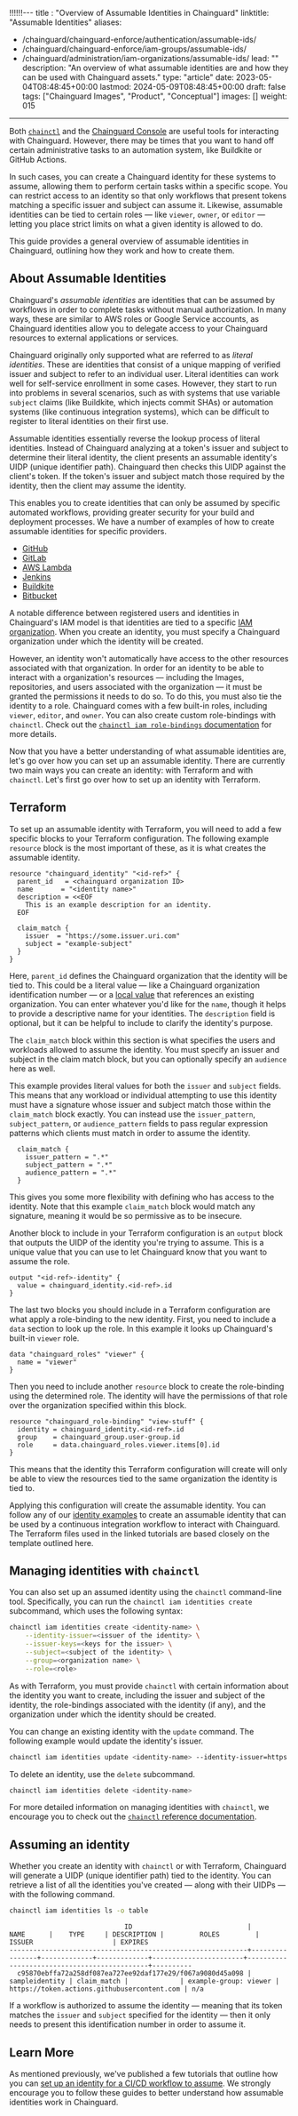 !!!!!!---
title : "Overview of Assumable Identities in Chainguard"
linktitle: "Assumable Identities"
aliases: 
- /chainguard/chainguard-enforce/authentication/assumable-ids/
- /chainguard/chainguard-enforce/iam-groups/assumable-ids/
- /chainguard/administration/iam-organizations/assumable-ids/
lead: ""
description: "An overview of what assumable identities are and how they can be used with Chainguard assets."
type: "article"
date: 2023-05-04T08:48:45+00:00
lastmod: 2024-05-09T08:48:45+00:00
draft: false
tags: ["Chainguard Images", "Product", "Conceptual"]
images: []
weight: 015
---

Both [`chainctl`](/chainguard/chainctl/) and the [Chainguard Console](https://console.enforce.dev/) are useful tools for interacting with Chainguard. However, there may be times that you want to hand off certain administrative tasks to an automation system, like Buildkite or GitHub Actions. 

In such cases, you can create a Chainguard identity for these systems to assume, allowing them to perform certain tasks within a specific scope. You can restrict access to an identity so that only workflows that present tokens matching a specific issuer and subject can assume it. Likewise, assumable identities can be tied to certain roles — like `viewer`, `owner`, or `editor` — letting you place strict limits on what a given identity is allowed to do. 

This guide provides a general overview of assumable identities in Chainguard, outlining how they work and how to create them.
 

## About Assumable Identities

Chainguard's *assumable identities* are identities that can be assumed by workflows in order to complete tasks without manual authorization. In many ways, these are similar to AWS roles or Google Service accounts, as Chainguard identities allow you to delegate access to your Chainguard resources to external applications or services.

Chainguard originally only supported what are referred to as *literal identities*. These are identities that consist of a unique mapping of verified issuer and subject to refer to an individual user. Literal identities can work well for self-service enrollment in some cases. However, they start to run into problems in several scenarios, such as with systems that use variable `subject` claims (like Buildkite, which injects commit SHAs) or automation systems (like continuous integration systems), which can be difficult to register to literal identities on their first use. 

Assumable identities essentially reverse the lookup process of literal identities. Instead of Chainguard analyzing at a token's issuer and subject to determine their literal identity, the client presents an assumable identity's UIDP (unique identifier path). Chainguard then checks this UIDP against the client's token. If the token's issuer and subject match those required by the identity, then the client may assume the identity.

This enables you to create identities that can only be assumed by specific automated workflows, providing greater security for your build and deployment processes. We have a number of examples of how to create assumable identities for specific providers.

* [GitHub](/chainguard/administration/iam-organizations/identity-examples/github-identity/)
* [GitLab](/chainguard/administration/iam-organizations/identity-examples/gitlab-identity/)
* [AWS Lambda](/chainguard/administration/iam-organizations/identity-examples/aws-identity/)
* [Jenkins](/chainguard/administration/iam-organizations/identity-examples/jenkins-identity/)
* [Buildkite](/chainguard/administration/iam-organizations/identity-examples/buildkite-identity/)
* [Bitbucket](/chainguard/administration/iam-organizations/identity-examples/bitbucket-identity/)

A notable difference between registered users and identities in Chainguard's IAM model is that identities are tied to a specific [IAM organization](/chainguard/chainguard-enforce/iam-groups/overview-of-enforce-iam-model/). When you create an identity, you must specify a Chainguard organization under which the identity will be created.

However, an identity won't automatically have access to the other resources associated with that organization. In order for an identity to be able to interact with a organization's resources — including the Images, repositories, and users associated with the organization — it must be granted the permissions it needs to do so. To do this, you must also tie the identity to a role. Chainguard comes with a few built-in roles, including `viewer`, `editor`, and `owner`. You can also create custom role-bindings with `chainctl`. Check out the [`chainctl iam role-bindings` documentation](/chainguard/chainctl/chainctl-docs/chainctl_iam_role-bindings/) for more details. 

Now that you have a better understanding of what assumable identities are, let's go over how you can set up an assumable identity. There are currently two main ways you can create an identity: with Terraform and with `chainctl`. Let's first go over how to set up an identity with Terraform.


## Terraform

To set up an assumable identity with Terraform, you will need to add a few specific blocks to your Terraform configuration. The following example `resource` block is the most important of these, as it is what creates the assumable identity.

```
resource "chainguard_identity" "<id-ref>" {
  parent_id   = <chainguard organization ID>
  name   	 = "<identity name>"
  description = <<EOF
    This is an example description for an identity.
  EOF

  claim_match {
    issuer  = "https://some.issuer.uri.com"
    subject = "example-subject"
  }
}
```

Here, `parent_id` defines the Chainguard organization that the identity will be tied to. This could be a literal value — like a Chainguard organization identification number — or a [local value](https://developer.hashicorp.com/terraform/language/values/locals) that references an existing organization. You can enter whatever you'd like for the `name`, though it helps to provide a descriptive name for your identities. The `description` field is optional, but it can be helpful to include to clarify the identity's purpose.

The `claim_match` block within this section is what specifies the users and workloads allowed to assume the identity. You must specify an issuer and subject in the claim match block, but you can optionally specify an `audience` here as well.

This example provides literal values for both the `issuer` and `subject` fields. This means that any workload or individual attempting to use this identity must have a signature whose issuer and subject match those within the `claim_match` block exactly. You can instead use the `issuer_pattern`, `subject_pattern`, or `audience_pattern` fields to pass regular expression patterns which clients must match in order to assume the identity. 

```
  claim_match {
	issuer_pattern = ".*"
	subject_pattern = ".*"
	audience_pattern = ".*"
  }
```

This gives you some more flexibility with defining who has access to the identity. Note that this example `claim_match` block would match any signature, meaning it would be so permissive as to be insecure.

Another block to include in your Terraform configuration is an `output` block that outputs the UIDP of the identity you're trying to assume. This is a unique value that you can use to let Chainguard know that you want to assume the role.

```
output "<id-ref>-identity" {
  value = chainguard_identity.<id-ref>.id
}
```

The last two blocks you should include in a Terraform configuration are what apply a role-binding to the new identity. First, you need to include a `data` section to look up the role. In this example it looks up Chainguard's built-in `viewer` role.

```
data "chainguard_roles" "viewer" {
  name = "viewer"
}
```

Then you need to include another `resource` block to create the role-binding using the determined role. The identity will have the permissions of that role over the organization specified within this block.

```
resource "chainguard_role-binding" "view-stuff" {
  identity = chainguard_identity.<id-ref>.id
  group    = chainguard_group.user-group.id
  role     = data.chainguard_roles.viewer.items[0].id
}
```

This means that the identity this Terraform configuration will create will only be able to view the resources tied to the same organization the identity is tied to.

Applying this configuration will create the assumable identity. You can follow any of our [identity examples](/chainguard/chainguard-enforce/iam-groups/identity-examples/) to create an assumable identity that can be used by a continuous integration workflow to interact with Chainguard. The Terraform files used in the linked tutorials are based closely on the template outlined here.


## Managing identities with `chainctl`

You can also set up an assumed identity using the `chainctl` command-line tool. Specifically, you can run the `chainctl iam identities create` subcommand, which uses the following syntax:

```sh
chainctl iam identities create <identity-name> \
    --identity-issuer=<issuer of the identity> \
    --issuer-keys=<keys for the issuer> \
    --subject=<subject of the identity> \
    --group=<organization name> \
    --role=<role>
```

As with Terraform, you must provide `chainctl` with certain information about the identity you want to create, including the issuer and subject of the identity, the role-bindings associated with the identity (if any), and the organization under which the identity should be created.

You can change an existing identity with the `update` command. The following example would update the identity's issuer.

```sh
chainctl iam identities update <identity-name> --identity-issuer=https://new-issuer.mycompany.com
```

To delete an identity, use the `delete` subcommand.

```sh
chainctl iam identities delete <identity-name>
```

For more detailed information on managing identities with `chainctl`, we encourage you to check out the [`chainctl` reference documentation](/chainguard/chainctl/chainctl-docs/chainctl_iam_identities/).


## Assuming an identity

Whether you create an identity with `chainctl` or with Terraform, Chainguard will generate a UIDP (unique identifier path) tied to the identity. You can retrieve a list of all the identities you've created — along with their UIDPs — with the following command.

```sh
chainctl iam identities ls -o table
```
```
                             ID                             |      NAME      |    TYPE     | DESCRIPTION |         ROLES         |                   ISSUER                    | EXPIRES  
------------------------------------------------------------+----------------+-------------+-------------+-----------------------+---------------------------------------------+----------
  c95870ebffa72a258df087ea727ee92daf177e29/f067a9080d45a098 | sampleidentity | claim_match |             | example-group: viewer | https://token.actions.githubusercontent.com | n/a      
```

If a workflow is authorized to assume the identity — meaning that its token matches the `issuer` and `subject` specified for the identity — then it only needs to present this identification number in order to assume it.


## Learn More

As mentioned previously, we've published a few tutorials that outline how you can [set up an identity for a CI/CD workflow to assume](/chainguard/chainguard-enforce/iam-groups/identity-examples/). We strongly encourage you to follow these guides to better understand how assumable identities work in Chainguard.
